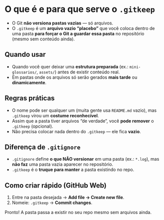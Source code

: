 # O que é e para que serve o `.gitkeep`

* O Git **não versiona pastas vazias** — só arquivos.
* O `.gitkeep` é um **arquivo vazio “placebo”** que você coloca dentro de uma pasta **para forçar o Git a guardar essa pasta** no repositório (mesmo sem conteúdo ainda).

## Quando usar

* Quando você quer deixar uma **estrutura preparada** (ex.: `mini-glossarios/`, `assets/`) antes de existir conteúdo real.
* Em pastas onde os arquivos só serão gerados **mais tarde** ou **dinamicamente**.

## Regras práticas

* O nome pode ser qualquer um (muita gente usa `README.md` vazio), mas `.gitkeep` virou um **costume reconhecível**.
* Assim que a pasta tiver arquivos “de verdade”, você **pode remover** o `.gitkeep` (opcional).
* Não precisa colocar nada dentro do `.gitkeep` — ele fica **vazio**.

## Diferença de `.gitignore`

* `.gitignore` define **o que NÃO versionar** em uma pasta (ex.: `*.log`), mas **não faz** uma pasta vazia aparecer no repositório.
* `.gitkeep` é o **truque para manter** a pasta existindo no repo.

## Como criar rápido (GitHub Web)

1. Entre na pasta desejada → **Add file → Create new file**.
2. Nomeie: `.gitkeep` → **Commit changes**.

Pronto! A pasta passa a existir no seu repo mesmo sem arquivos ainda.
